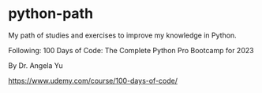 # python-path
My path of studies and exercises to improve my knowledge in Python.

Following: 100 Days of Code: The Complete Python Pro Bootcamp for 2023


By Dr. Angela Yu

https://www.udemy.com/course/100-days-of-code/
